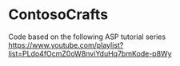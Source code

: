 # ContosoCrafts
Code based on the following ASP tutorial series
https://www.youtube.com/playlist?list=PLdo4fOcmZ0oW8nviYduHq7bmKode-p8Wy
